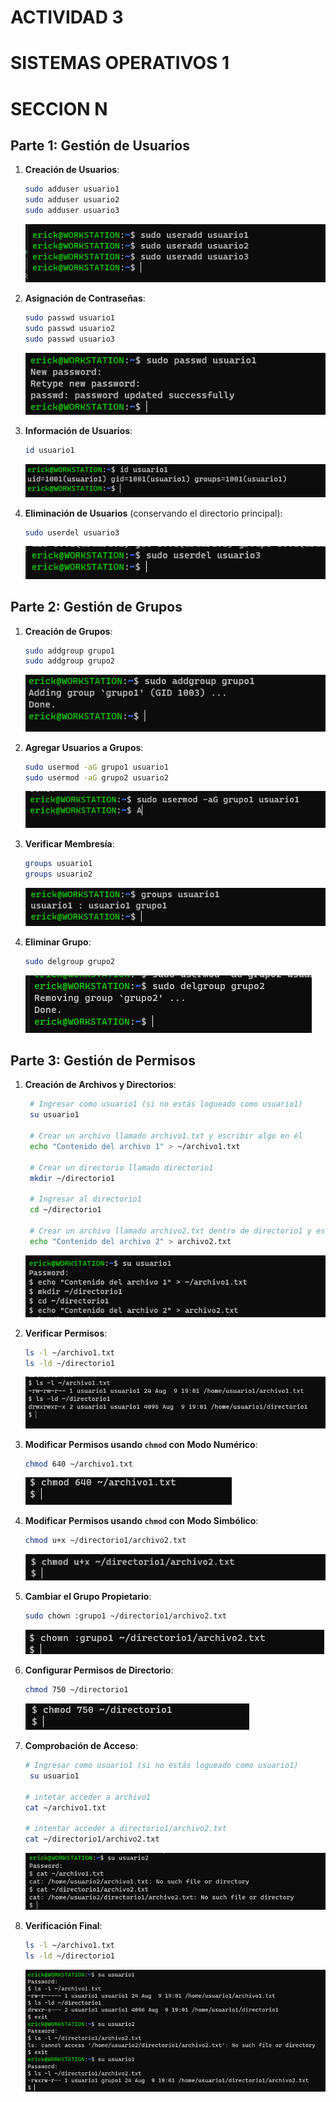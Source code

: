 # ACTIVIDAD 3
# SISTEMAS OPERATIVOS 1
# SECCION N

## **Parte 1: Gestión de Usuarios**

1. **Creación de Usuarios**:

   ```bash
   sudo adduser usuario1
   sudo adduser usuario2
   sudo adduser usuario3
   ```
    ![adduser](./img/adduser.png)


2. **Asignación de Contraseñas**:

   ```bash
   sudo passwd usuario1
   sudo passwd usuario2
   sudo passwd usuario3
   ```
    ![adduser](./img/passwd.png)

3. **Información de Usuarios**:

   ```bash
   id usuario1
   ```
   ![adduser](./img/id.png)

4. **Eliminación de Usuarios** (conservando el directorio principal):

   ```bash
   sudo userdel usuario3
   ```
   ![adduser](./img/userdel.png)

## **Parte 2: Gestión de Grupos**

1. **Creación de Grupos**:

   ```bash
   sudo addgroup grupo1
   sudo addgroup grupo2
   ```
   ![adduser](./img/addgroup.png)

2. **Agregar Usuarios a Grupos**:

   ```bash
   sudo usermod -aG grupo1 usuario1
   sudo usermod -aG grupo2 usuario2
   ```
   ![adduser](./img/usermod.png)

3. **Verificar Membresía**:

   ```bash
   groups usuario1
   groups usuario2
   ```
   ![adduser](./img/group.png)

4. **Eliminar Grupo**:

   ```bash
   sudo delgroup grupo2
   ```
   ![adduser](./img/delgroup.png)

## **Parte 3: Gestión de Permisos**

1. **Creación de Archivos y Directorios**:

   ```bash
    # Ingresar como usuario1 (si no estás logueado como usuario1)
    su usuario1

    # Crear un archivo llamado archivo1.txt y escribir algo en él
    echo "Contenido del archivo 1" > ~/archivo1.txt

    # Crear un directorio llamado directorio1
    mkdir ~/directorio1

    # Ingresar al directorio1
    cd ~/directorio1

    # Crear un archivo llamado archivo2.txt dentro de directorio1 y escribir algo en él
    echo "Contenido del archivo 2" > archivo2.txt
   ```
   ![adduser](./img/archivo.png)

2. **Verificar Permisos**:

   ```bash
   ls -l ~/archivo1.txt
   ls -ld ~/directorio1
   ```
   ![adduser](./img/verifica.png)

3. **Modificar Permisos usando `chmod` con Modo Numérico**:

   ```bash
   chmod 640 ~/archivo1.txt
   ```
   ![adduser](./img/modifica.png)

4. **Modificar Permisos usando `chmod` con Modo Simbólico**:

   ```bash
   chmod u+x ~/directorio1/archivo2.txt
   ```
   ![adduser](./img/modifica2.png)

5. **Cambiar el Grupo Propietario**:

   ```bash
   sudo chown :grupo1 ~/directorio1/archivo2.txt
   ```
   ![adduser](./img/chown.png)

6. **Configurar Permisos de Directorio**:

   ```bash
   chmod 750 ~/directorio1
   ```
   ![adduser](./img/chmod.png)

7. **Comprobación de Acceso**:

   ```bash
   # Ingresar como usuario1 (si no estás logueado como usuario1)
    su usuario1

   # intetar acceder a archivo1
   cat ~/archivo1.txt

   # intentar acceder a directorio1/archivo2.txt
   cat ~/directorio1/archivo2.txt
   ```
   ![adduser](./img/verfica3.png)

8. **Verificación Final**:

   ```bash
   ls -l ~/archivo1.txt
   ls -ld ~/directorio1
   ```
   ![adduser](./img/verfica4.png)